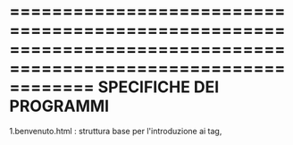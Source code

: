================================================================================================================
                                          SPECIFICHE DEI PROGRAMMI
================================================================================================================
1.benvenuto.html : struttura base per l'introduzione ai tag,
